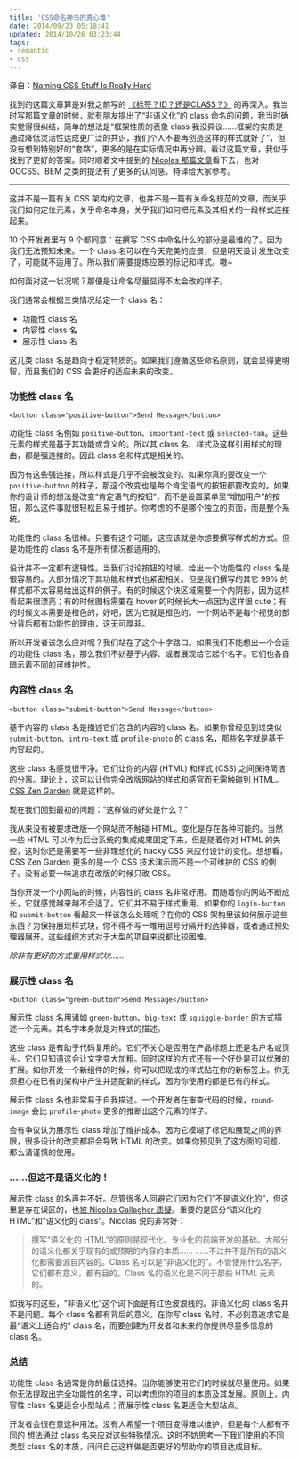 ```yaml
---
title: 'CSS命名神马的真心难'
date: 2014/09/23 05:18:41
updated: 2014/10/26 03:23:44
tags:
- semantic
- css
---
```


译自：[Naming CSS Stuff Is Really Hard](http://seesparkbox.com/foundry/naming_css_stuff_is_really_hard)

找到的这篇文章算是对我之前写的 [《标签？ID？还是CLASS？》](/blog/html-or-id-or-class/) 的再深入。我当时写那篇文章的时候，就有朋友提出了“非语义化”的 class 命名的问题，我当时确实觉得很纠结，简单的想法是“框架性质的表象 class 我没异议……框架的实质是通过降低灵活性达成更广泛的共识，我们个人不要再创造这样的样式就好了”，但没有想到特别好的“套路”，更多的是在实际情况中再分辨。看过这篇文章，我似乎找到了更好的答案。同时顺着文中提到的 [Nicolas 那篇文章](http://nicolasgallagher.com/about-html-semantics-front-end-architecture/)看下去，也对 OOCSS、BEM 之类的提法有了更多的认同感。特译给大家参考。<!--more-->

----

这并不是一篇有关 CSS 架构的文章，也并不是一篇有关命名规范的文章，而关乎我们如何定位元素，关乎命名本身，关乎我们如何把元素及其相关的一段样式连接起来。

10 个开发者里有 9 个都同意：在撰写 CSS 中命名什么的部分是最难的了。因为我们无法预知未来。一个 class 名可以在今天完美的应景，但是明天设计发生改变了，可能就不适用了。所以我们需要提炼应景的标记和样式。嗷~

如何面对这一状况呢？那便是让命名尽量显得不太会改的样子。

我们通常会根据三类情况给定一个 class 名：

* 功能性 class 名
* 内容性 class 名
* 展示性 class 名

这几类 class 名是趋向于稳定特质的。如果我们遵循这些命名原则，就会显得更明智，而且我们的 CSS 会更好的适应未来的改变。

### 功能性 class 名

    <button class="positive-button">Send Message</button>

功能性 class 名例如 `positive-button`、`important-text` 或 `selected-tab`。这些元素的样式是基于其功能或含义的。所以其 class 名、样式及这样引用样式的理由，都是强连接的。因此 class 名和样式是相关的。

因为有这些强连接，所以样式是几乎不会被改变的。如果你真的要改变一个 `positive-button` 的样子，那这个改变也是每个肯定语气的按钮都要改变的。如果你的设计师的想法是改变“肯定语气的按钮”，而不是设置菜单里“增加用户”的按钮，那么这件事就很轻松且易于维护。你考虑的不是哪个独立的页面，而是整个系统。

功能性的 class 名很棒。只要有这个可能，这应该就是你想要撰写样式的方式。但是功能性的 class 名不是所有情况都适用的。

设计并不一定都有逻辑性。当我们讨论按钮的时候，给出一个功能性的 class 名是很容易的。大部分情况下其功能和样式也紧密相关。但是我们撰写的其它 99% 的样式都不太容易给出这样的例子。有的时候这个块区域需要一个内阴影，因为这样看起来很漂亮；有的时候图标需要在 hover 的时候长大一点因为这样很 cute；有的时候文本需要是橙色的，好吧，因为它就是橙色的。一个网站不是每个视觉的部分背后都有功能性的理由，这无可厚非。

所以开发者该怎么应对呢？我们站在了这个十字路口。如果我们不能想出一个合适的功能性 class 名，那么我们不妨基于内容、或者展现给它起个名字。它们也各自暗示着不同的可维护性。

### 内容性 class 名

    <button class="submit-button">Send Message</button>

基于内容的 class 名是描述它们包含的内容的 class 名。如果你曾经见到过类似 `submit-button`、`intro-text` 或 `profile-photo` 的 class 名，那些名字就是基于内容起的。

这些 class 名感觉很干净。它们让你的内容 (HTML) 和样式 (CSS) 之间保持简洁的分离。理论上，这可以让你完全改版网站的样式和感官而无需触碰到 HTML。[CSS Zen Garden](https://www.csszengarden.com/) 就是这样的。

现在我们回到最初的问题：“这样做的好处是什么？”

我从来没有被要求改版一个网站而不触碰 HTML。变化是存在各种可能的。当然一些 HTML 可以作为后台系统的集成成果固定下来，但是随着你对 HTML 的失控，这时你还是需要写一些非理想化的 hacky CSS 来应付设计的变化。想想看，CSS Zen Garden 更多的是一个 CSS 技术演示而不是一个可维护的 CSS 的例子。没有必要一味追求在改版的时候只改 CSS。

当你开发一个小网站的时候，内容性的 class 名非常好用。而随着你的网站不断成长，它就感觉越来越不合适了。它们并不易于样式重用。如果你的 `login-button` 和 `submit-button` 看起来一样该怎么处理呢？在你的 CSS 架构里该如何展示这些东西？为保持展现样式块，你不得不写一堆用逗号分隔开的选择器，或者通过预处理器展开。这些组织方式对于大型的项目来说都比较困难。

*除非有更好的方式重用样式块……*

### 展示性 class 名

    <button class="green-button">Send Message</button>

展示性 class 名用诸如 `green-button`、`big-text` 或 `squiggle-border` 的方式描述一个元素。其名字本身就是对样式的描述。

这些 class 是有助于代码复用的。它们不关心是否用在产品标题上还是名户名或页头。它们只知道这会让文字变大加粗。同时这样的方式还有一个好处是可以优雅的扩展。如你开发一个新组件的时候，你可以把现成的样式贴在你的新标签上。你无须担心在已有的架构中产生并适配新的样式，因为你使用的都是已有的样式。

展示性 class 名也非常易于自我描述。一个开发者在审查代码的时候，`round-image` 会比 `profile-photo` 更多的推断出这个元素的样子。

会有争议认为展示性 class 增加了维护成本。因为它模糊了标记和展现之间的界限，很多设计的改变都将会导致 HTML 的改变。如果你预见到了这方面的问题，那么请谨慎的使用。

### ……但这不是语义化的！

展示性 class 的名声并不好。尽管很多人回避它们因为它们“不是语义化的”，但这里是存在误区的，也[被 Nicolas Gallagher 质疑](http://nicolasgallagher.com/about-html-semantics-front-end-architecture/)。重要的是区分“语义化的 HTML”和“语义化的 class”。Nicolas 说的非常好：

> 撰写“语义化的 HTML”的原则是现代化、专业化的前端开发的基础。大部分的语义化都关乎现有的或预期的内容的本质……
> ……不过并不是所有的语义化都需要源自内容的。Class 名可以是“非语义化的”。不管使用什么名字，它们都有意义，都有目的。Class 名的语义化是不同于那些 HTML 元素的。

如我写的这些，“非语义化”这个词下面是有红色波浪线的。非语义化的 class 名并不是问题。每个 class 名都有背后的意义。在你写 class 名时，不必刻意追求它是最“语义上适合的” class 名，而要创建为开发者和未来的你提供尽量多信息的 class 名。

### 总结

功能性 class 名通常是你的最佳选择。当你能够使用它们的时候就尽量使用。如果你无法提取出完全功能性的名字，可以考虑你的项目的本质及其发展。原则上，内容性 class 名更适合小型站点；而展示性 class 名更适合大型站点。

开发者会很在意这种用法。没有人希望一个项目变得难以维护，但是每个人都有不同的 想法通过 class 名来应对这些特殊情况。这时不妨思考一下我们使用的不同类型 class 名的本质，问问自己这样做是否更好的帮助你的项目达成目标。
